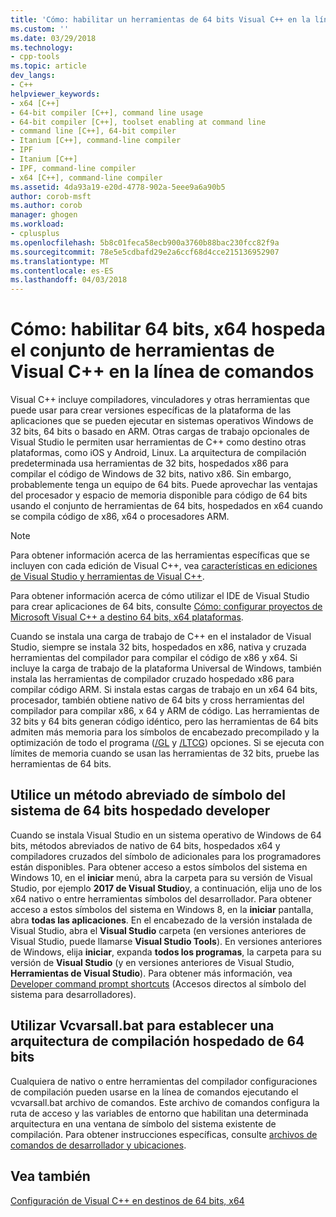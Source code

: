 ```yaml
---
title: 'Cómo: habilitar un herramientas de 64 bits Visual C++ en la línea de comandos | Documentos de Microsoft'
ms.custom: ''
ms.date: 03/29/2018
ms.technology:
- cpp-tools
ms.topic: article
dev_langs:
- C++
helpviewer_keywords:
- x64 [C++]
- 64-bit compiler [C++], command line usage
- 64-bit compiler [C++], toolset enabling at command line
- command line [C++], 64-bit compiler
- Itanium [C++], command-line compiler
- IPF
- Itanium [C++]
- IPF, command-line compiler
- x64 [C++], command-line compiler
ms.assetid: 4da93a19-e20d-4778-902a-5eee9a6a90b5
author: corob-msft
ms.author: corob
manager: ghogen
ms.workload:
- cplusplus
ms.openlocfilehash: 5b8c01feca58ecb900a3760b88bac230fcc82f9a
ms.sourcegitcommit: 78e5e5cdbafd29e2a6ccf68d4cce215136952907
ms.translationtype: MT
ms.contentlocale: es-ES
ms.lasthandoff: 04/03/2018
---
```

# <a name="how-to-enable-a-64-bit-x64-hosted-visual-c-toolset-on-the-command-line"></a>Cómo: habilitar 64 bits, x64 hospeda el conjunto de herramientas de Visual C++ en la línea de comandos

Visual C++ incluye compiladores, vinculadores y otras herramientas que puede usar para crear versiones específicas de la plataforma de las aplicaciones que se pueden ejecutar en sistemas operativos Windows de 32 bits, 64 bits o basado en ARM. Otras cargas de trabajo opcionales de Visual Studio le permiten usar herramientas de C++ como destino otras plataformas, como iOS y Android, Linux. La arquitectura de compilación predeterminada usa herramientas de 32 bits, hospedados x86 para compilar el código de Windows de 32 bits, nativo x86. Sin embargo, probablemente tenga un equipo de 64 bits. Puede aprovechar las ventajas del procesador y espacio de memoria disponible para código de 64 bits usando el conjunto de herramientas de 64 bits, hospedados en x64 cuando se compila código de x86, x64 o procesadores ARM.

> [!NOTE]
> Para obtener información acerca de las herramientas específicas que se incluyen con cada edición de Visual C++, vea [características en ediciones de Visual Studio y herramientas de Visual C++](../ide/visual-cpp-tools-and-features-in-visual-studio-editions.md).
>
> Para obtener información acerca de cómo utilizar el IDE de Visual Studio para crear aplicaciones de 64 bits, consulte [Cómo: configurar proyectos de Microsoft Visual C++ a destino 64 bits, x64 plataformas](../build/how-to-configure-visual-cpp-projects-to-target-64-bit-platforms.md).

Cuando se instala una carga de trabajo de C++ en el instalador de Visual Studio, siempre se instala 32 bits, hospedados en x86, nativa y cruzada herramientas del compilador para compilar el código de x86 y x64. Si incluye la carga de trabajo de la plataforma Universal de Windows, también instala las herramientas de compilador cruzado hospedado x86 para compilar código ARM. Si instala estas cargas de trabajo en un x64 64 bits, procesador, también obtiene nativo de 64 bits y cross herramientas del compilador para compilar x86, x 64 y ARM de código. Las herramientas de 32 bits y 64 bits generan código idéntico, pero las herramientas de 64 bits admiten más memoria para los símbolos de encabezado precompilado y la optimización de todo el programa ([/GL](../build/reference/gl-whole-program-optimization.md) y [/LTCG](../build/reference/ltcg-link-time-code-generation.md)) opciones. Si se ejecuta con límites de memoria cuando se usan las herramientas de 32 bits, pruebe las herramientas de 64 bits.

## <a name="use-a-64-bit-hosted-developer-command-prompt-shortcut"></a>Utilice un método abreviado de símbolo del sistema de 64 bits hospedado developer

Cuando se instala Visual Studio en un sistema operativo de Windows de 64 bits, métodos abreviados de nativo de 64 bits, hospedados x64 y compiladores cruzados del símbolo de adicionales para los programadores están disponibles. Para obtener acceso a estos símbolos del sistema en Windows 10, en el **iniciar** menú, abra la carpeta para su versión de Visual Studio, por ejemplo **2017 de Visual Studio**y, a continuación, elija uno de los x64 nativo o entre herramientas símbolos del desarrollador. Para obtener acceso a estos símbolos del sistema en Windows 8, en la **iniciar** pantalla, abra **todas las aplicaciones**. En el encabezado de la versión instalada de Visual Studio, abra el **Visual Studio** carpeta (en versiones anteriores de Visual Studio, puede llamarse **Visual Studio Tools**). En versiones anteriores de Windows, elija **iniciar**, expanda **todos los programas**, la carpeta para su versión de **Visual Studio** (y en versiones anteriores de Visual Studio,  **Herramientas de Visual Studio**). Para obtener más información, vea [Developer command prompt shortcuts](../build/building-on-the-command-line.md#developer-command-prompt-shortcuts) (Accesos directos al símbolo del sistema para desarrolladores).

## <a name="use-vcvarsallbat-to-set-a-64-bit-hosted-build-architecture"></a>Utilizar Vcvarsall.bat para establecer una arquitectura de compilación hospedado de 64 bits

Cualquiera de nativo o entre herramientas del compilador configuraciones de compilación pueden usarse en la línea de comandos ejecutando el vcvarsall.bat archivo de comandos. Este archivo de comandos configura la ruta de acceso y las variables de entorno que habilitan una determinada arquitectura en una ventana de símbolo del sistema existente de compilación. Para obtener instrucciones específicas, consulte [archivos de comandos de desarrollador y ubicaciones](../build/building-on-the-command-line.md#developer-command-files-and-locations).

## <a name="see-also"></a>Vea también

[Configuración de Visual C++ en destinos de 64 bits, x64](../build/configuring-programs-for-64-bit-visual-cpp.md)<br/>
